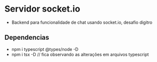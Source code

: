 # Servidor socket.io
- Backend para funcionalidade de chat usando socket.io, desafio digitro

## Dependencias
- npm i typescript @types/node -D
- npm i tsx -D // fica observando as alterações em arquivos typescript